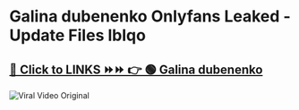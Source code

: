 
 # Galina dubenenko Onlyfans Leaked - Update Files lblqo

## <h2><a href="https://clipsfans.com/Galina_dubenenko&ref=git">🔗 Click to LINKS ⏩⏩ 👉 🟢 Galina dubenenko </a></h2>

<a href="https://clipsfans.com/Galina_dubenenko&ref=git" rel="nofollow" data-target="animated-image.originalLink"><img src="https://i.ibb.co.com/xMMVF88/686577567.gif" alt="Viral Video Original" style="max-width: 100%; display: inline-block;" data-target="animated-image.originalImage"></a>

